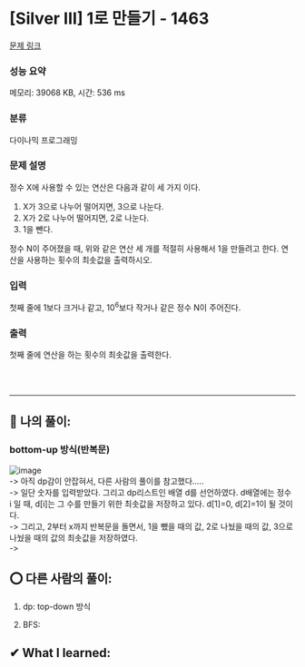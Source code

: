 # [Silver III] 1로 만들기 - 1463 

[문제 링크](https://www.acmicpc.net/problem/1463) 

### 성능 요약

메모리: 39068 KB, 시간: 536 ms

### 분류

다이나믹 프로그래밍

### 문제 설명

<p>정수 X에 사용할 수 있는 연산은 다음과 같이 세 가지 이다.</p>

<ol>
	<li>X가 3으로 나누어 떨어지면, 3으로 나눈다.</li>
	<li>X가 2로 나누어 떨어지면, 2로 나눈다.</li>
	<li>1을 뺀다.</li>
</ol>

<p>정수 N이 주어졌을 때, 위와 같은 연산 세 개를 적절히 사용해서 1을 만들려고 한다. 연산을 사용하는 횟수의 최솟값을 출력하시오.</p>

### 입력 

 <p>첫째 줄에 1보다 크거나 같고, 10<sup>6</sup>보다 작거나 같은 정수 N이 주어진다.</p>

### 출력 

 <p>첫째 줄에 연산을 하는 횟수의 최솟값을 출력한다.</p> <br><br>
 
 <hr>
 
 ## 👑 나의 풀이: <br>
 ### bottom-up 방식(반복문) <br>
 ![image](https://user-images.githubusercontent.com/70849122/231634315-0419b0cf-8f8d-4a3b-a09c-e4795c6b7daa.png) <br>
 -> 아직 dp감이 안잡혀서, 다른 사람의 풀이를 참고했다..... <br>
 -> 일단 숫자를 입력받았다. 그리고 dp리스트인 배열 d를 선언하였다. d배열에는 정수 i 일 때, d[i]는 그 수를 만들기 위한 최솟값을 저장하고 있다. d[1]=0, d[2]=1이 될 것이다.<br>
 -> 그리고, 2부터 x까지 반복문을 돌면서, 1을 뺐을 때의 값, 2로 나눴을 때의 값, 3으로 나눴을 때의 값의 최솟값을 저장하였다. <br>
 -> <br>
 

 ## ⭕ 다른 사람의 풀이: <br> 
 1. dp: top-down 방식 <br>
 
 2. BFS: <br>
 
 
 ## ✔ What I learned: <br>
 
